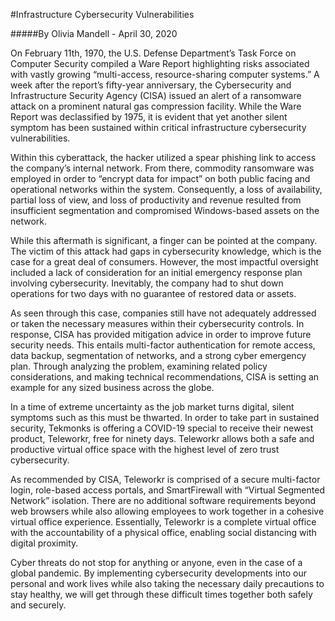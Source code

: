 #Infrastructure Cybersecurity Vulnerabilities

#####By Olivia Mandell - April 30, 2020

On February 11th, 1970, the U.S. Defense Department’s Task Force on Computer Security compiled a Ware Report highlighting risks associated with vastly growing “multi-access, resource-sharing computer systems.” A week after the report’s fifty-year anniversary, the Cybersecurity and Infrastructure Security Agency (CISA) issued an alert of a ransomware attack on a prominent natural gas compression facility. While the Ware Report was declassified by 1975, it is evident that yet another silent symptom has been sustained within critical infrastructure cybersecurity vulnerabilities.


Within this cyberattack, the hacker utilized a spear phishing link to access the company’s internal network. From there, commodity ransomware was employed in order to “encrypt data for impact” on both public facing and operational networks within the system. Consequently, a loss of availability, partial loss of view, and loss of productivity and revenue resulted from insufficient segmentation and compromised Windows-based assets on the network.


While this aftermath is significant, a finger can be pointed at the company. The victim of this attack had gaps in cybersecurity knowledge, which is the case for a great deal of consumers. However, the most impactful oversight included a lack of consideration for an initial emergency response plan involving cybersecurity. Inevitably, the company had to shut down operations for two days with no guarantee of restored data or assets.


As seen through this case, companies still have not adequately addressed or taken the necessary measures within their cybersecurity controls. In response, CISA has provided mitigation advice in order to improve future security needs. This entails multi-factor authentication for remote access, data backup, segmentation of networks, and a strong cyber emergency plan. Through analyzing the problem, examining related policy considerations, and making technical recommendations, CISA is setting an example for any sized business across the globe.


In a time of extreme uncertainty as the job market turns digital, silent symptoms such as this must be thwarted. In order to take part in sustained security, Tekmonks is offering a COVID-19 special to receive their newest product, Teleworkr, free for ninety days. Teleworkr allows both a safe and productive virtual office space with the highest level of zero trust cybersecurity.


As recommended by CISA, Teleworkr is comprised of a secure multi-factor login, role-based access portals, and SmartFirewall with “Virtual Segmented Network” isolation. There are no additional software requirements beyond web browsers while also allowing employees to work together in a cohesive virtual office experience. Essentially, Teleworkr is a complete virtual office with the accountability of a physical office, enabling social distancing with digital proximity.


Cyber threats do not stop for anything or anyone, even in the case of a global pandemic. By implementing cybersecurity developments into our personal and work lives while also taking the necessary daily precautions to stay healthy, we will get through these difficult times together both safely and securely.